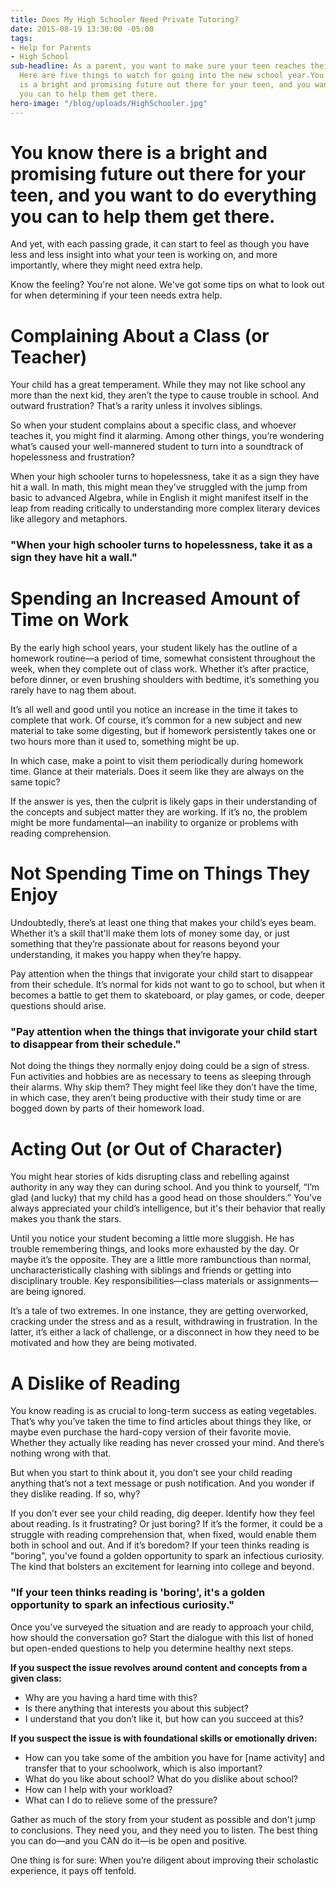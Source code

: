 ```yaml
---
title: Does My High Schooler Need Private Tutoring?
date: 2015-08-19 13:30:00 -05:00
tags:
- Help for Parents
- High School
sub-headline: As a parent, you want to make sure your teen reaches their full potential.
  Here are five things to watch for going into the new school year.You know there
  is a bright and promising future out there for your teen, and you want to do everything
  you can to help them get there.
hero-image: "/blog/uploads/HighSchooler.jpg"
---
```


# You know there is a bright and promising future out there for your teen, and you want to do everything you can to help them get there.

And yet, with each passing grade, it can start to feel as though you have less and less insight into what your teen is working on, and more importantly, where they might need extra help.

Know the feeling? You're not alone. We've got some tips on what to look out for when determining if your teen needs extra help.

# Complaining About a Class (or Teacher)

Your child has a great temperament. While they may not like school any more than the next kid, they aren’t the type to cause trouble in school. And outward frustration? That’s a rarity unless it involves siblings.

So when your student complains about a specific class, and whoever teaches it, you might find it alarming. Among other things, you’re wondering what’s caused your well-mannered student to turn into a soundtrack of hopelessness and frustration?

When your high schooler turns to hopelessness, take it as a sign they have hit a wall. In math, this might mean they’ve struggled with the jump from basic to advanced Algebra, while in English it might manifest itself in the leap from reading critically to understanding more complex literary devices like allegory and metaphors.

### "When your high schooler turns to hopelessness, take it as a sign they have hit a wall."

# Spending an Increased Amount of Time on Work

By the early high school years, your student likely has the outline of a homework routine—a period of time, somewhat consistent throughout the week, when they complete out of class work. Whether it’s after practice, before dinner, or even brushing shoulders with bedtime, it’s something you rarely have to nag them about.

It’s all well and good until you notice an increase in the time it takes to complete that work. Of course, it’s common for a new subject and new material to take some digesting, but if homework persistently takes one or two hours more than it used to, something might be up.

In which case, make a point to visit them periodically during homework time. Glance at their materials. Does it seem like they are always on the same topic?

If the answer is yes, then the culprit is likely gaps in their understanding of the concepts and subject matter they are working. If it’s no, the problem might be more fundamental—an inability to organize or problems with reading comprehension.

# Not Spending Time on Things They Enjoy

Undoubtedly, there’s at least one thing that makes your child’s eyes beam. Whether it’s a skill that'll make them lots of money some day, or just something that they’re passionate about for reasons beyond your understanding, it makes you happy when they’re happy.

Pay attention when the things that invigorate your child start to disappear from their schedule. It’s normal for kids not want to go to school, but when it becomes a battle to get them to skateboard, or play games, or code, deeper questions should arise.

### "Pay attention when the things that invigorate your child start to disappear from their schedule."

Not doing the things they normally enjoy doing could be a sign of stress. Fun activities and hobbies are as necessary to teens as sleeping through their alarms. Why skip them? They might feel like they don’t have the time, in which case, they aren’t being productive with their study time or are bogged down by parts of their homework load.

# Acting Out (or Out of Character)

You might hear stories of kids disrupting class and rebelling against authority in any way they can during school. And you think to yourself, “I’m glad (and lucky) that my child has a good head on those shoulders.” You’ve always appreciated your child’s intelligence, but it's their behavior that really makes you thank the stars.

Until you notice your student becoming a little more sluggish. He has trouble remembering things, and looks more exhausted by the day. Or maybe it’s the opposite. They are a little more rambunctious than normal, uncharacteristically clashing with siblings and friends or getting into disciplinary trouble. Key responsibilities—class materials or assignments—are being ignored.

It’s a tale of two extremes. In one instance, they are getting overworked, cracking under the stress and as a result, withdrawing in frustration. In the latter, it’s either a lack of challenge, or a disconnect in how they need to be motivated and how they are being motivated.

# A Dislike of Reading

You know reading is as crucial to long-term success as eating vegetables. That’s why you’ve taken the time to find articles about things they like, or maybe even purchase the hard-copy version of their favorite movie. Whether they actually like reading has never crossed your mind. And there’s nothing wrong with that.

But when you start to think about it, you don’t see your child reading anything that’s not a text message or push notification. And you wonder if they dislike reading. If so, why?

If you don’t ever see your child reading, dig deeper. Identify how they feel about reading. Is it frustrating? Or just boring? If it’s the former, it could be a struggle with reading comprehension that, when fixed, would enable them both in school and out. And if it’s boredom? If your teen thinks reading is "boring", you've found a golden opportunity to spark an infectious curiosity. The kind that bolsters an excitement for learning into college and beyond.

### "If your teen thinks reading is 'boring', it's a golden opportunity to spark an infectious curiosity."

Once you've surveyed the situation and are ready to approach your child, how should the conversation go? Start the dialogue with this list of honed but open-ended questions to help you determine healthy next steps.

**If you suspect the issue revolves around content and concepts from a given class:**

* Why are you having a hard time with this?
* Is there anything that interests you about this subject?
* I understand that you don’t like it, but how can you succeed at this?

**If you suspect the issue is with foundational skills or emotionally driven:**

* How can you take some of the ambition you have for [name activity] and transfer that to your schoolwork, which is also important?
* What do you like about school? What do you dislike about school?
* How can I help with your workload?
* What can I do to relieve some of the pressure?

Gather as much of the story from your student as possible and don't jump to conclusions. They need you, and they need you to listen. The best thing you can do—and you CAN do it—is be open and positive.

One thing is for sure: When you’re diligent about improving their scholastic experience, it pays off tenfold.